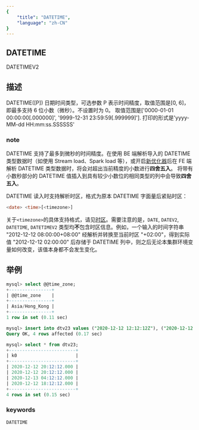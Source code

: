 ```yaml
---
{
    "title": "DATETIME",
    "language": "zh-CN"
}
---
```


## DATETIME

DATETIMEV2

## 描述

DATETIME([P])
日期时间类型，可选参数 P 表示时间精度，取值范围是[0, 6]，即最多支持 6 位小数（微秒）。不设置时为 0。
取值范围是['0000-01-01 00:00:00[.000000]', '9999-12-31 23:59:59[.999999]'].
打印的形式是'yyyy-MM-dd HH:mm:ss.SSSSSS'

### note

DATETIME 支持了最多到微秒的时间精度。在使用 BE 端解析导入的 DATETIME 类型数据时（如使用 Stream load、Spark load 等），或开启[新优化器](/docs/query/nereids/nereids-new)后在 FE 端解析 DATETIME 类型数据时，将会对超出当前精度的小数进行**四舍五入**。
将带有小数秒部分的 DATETIME 值插入到具有较少小数位的相同类型的列中会导致**四舍五入**。

DATETIME 读入时支持解析时区，格式为原本 DATETIME 字面量后紧贴时区：
```sql
<date> <time>[<timezone>]
```

关于`<timezone>`的具体支持格式，请见[时区](../../../../admin-manual/cluster-management/time-zone)。需要注意的是，`DATE`, `DATEV2`, `DATETIME`, `DATETIMEV2` 类型均**不**包含时区信息。例如，一个输入的时间字符串 "2012-12-12 08:00:00+08:00" 经解析并转换至当前时区 "+02:00"，得到实际值 "2012-12-12 02:00:00" 后存储于 DATETIME 列中，则之后无论本集群环境变量如何改变，该值本身都不会发生变化。

## 举例

```sql
mysql> select @@time_zone;
+----------------+
| @@time_zone    |
+----------------+
| Asia/Hong_Kong |
+----------------+
1 row in set (0.11 sec)

mysql> insert into dtv23 values ("2020-12-12 12:12:12Z"), ("2020-12-12 12:12:12GMT"), ("2020-12-12 12:12:12+02:00"), ("2020-12-12 12:12:12America/Los_Angeles");
Query OK, 4 rows affected (0.17 sec)

mysql> select * from dtv23;
+-------------------------+
| k0                      |
+-------------------------+
| 2020-12-12 20:12:12.000 |
| 2020-12-12 20:12:12.000 |
| 2020-12-13 04:12:12.000 |
| 2020-12-12 18:12:12.000 |
+-------------------------+
4 rows in set (0.15 sec)
```

### keywords

    DATETIME
